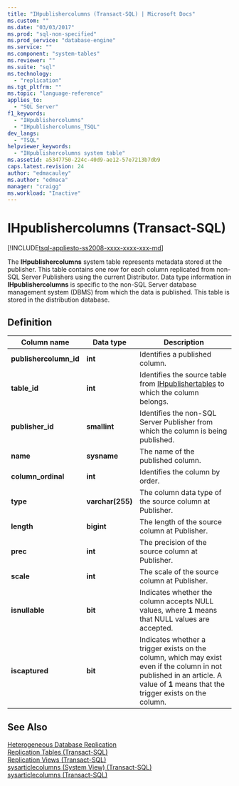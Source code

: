 ```yaml
---
title: "IHpublishercolumns (Transact-SQL) | Microsoft Docs"
ms.custom: ""
ms.date: "03/03/2017"
ms.prod: "sql-non-specified"
ms.prod_service: "database-engine"
ms.service: ""
ms.component: "system-tables"
ms.reviewer: ""
ms.suite: "sql"
ms.technology: 
  - "replication"
ms.tgt_pltfrm: ""
ms.topic: "language-reference"
applies_to: 
  - "SQL Server"
f1_keywords: 
  - "IHpublishercolumns"
  - "IHpublishercolumns_TSQL"
dev_langs: 
  - "TSQL"
helpviewer_keywords: 
  - "IHpublishercolumns system table"
ms.assetid: a5347750-224c-40d9-ae12-57e7213b7db9
caps.latest.revision: 24
author: "edmacauley"
ms.author: "edmaca"
manager: "craigg"
ms.workload: "Inactive"
---
```

# IHpublishercolumns (Transact-SQL)
[!INCLUDE[tsql-appliesto-ss2008-xxxx-xxxx-xxx-md](../../includes/tsql-appliesto-ss2008-xxxx-xxxx-xxx-md.md)]

  The **IHpublishercolumns** system table represents metadata stored at the publisher. This table contains one row for each column replicated from non-SQL Server Publishers using the current Distributor. Data type information in **IHpublishercolumns** is specific to the non-SQL Server database management system (DBMS) from which the data is published. This table is stored in the distribution database.  
  
## Definition  
  
|Column name|Data type|Description|  
|-----------------|---------------|-----------------|  
|**publishercolumn_id**|**int**|Identifies a published column.|  
|**table_id**|**int**|Identifies the source table from [IHpublishertables](../../relational-databases/system-tables/ihpublishertables-transact-sql.md) to which the column belongs.|  
|**publisher_id**|**smallint**|Identifies the non-SQL Server Publisher from which the column is being published.|  
|**name**|**sysname**|The name of the published column.|  
|**column_ordinal**|**int**|Identifies the column by order.|  
|**type**|**varchar(255)**|The column data type of the source column at Publisher.|  
|**length**|**bigint**|The length of the source column at Publisher.|  
|**prec**|**int**|The precision of the source column at Publisher.|  
|**scale**|**int**|The scale of the source column at Publisher.|  
|**isnullable**|**bit**|Indicates whether the column accepts NULL values, where **1** means that NULL values are accepted.|  
|**iscaptured**|**bit**|Indicates whether a trigger exists on the column, which may exist even if the column in not published in an article. A value of **1** means that the trigger exists on the column.|  
  
## See Also  
 [Heterogeneous Database Replication](../../relational-databases/replication/non-sql/heterogeneous-database-replication.md)   
 [Replication Tables &#40;Transact-SQL&#41;](../../relational-databases/system-tables/replication-tables-transact-sql.md)   
 [Replication Views &#40;Transact-SQL&#41;](../../relational-databases/system-views/replication-views-transact-sql.md)   
 [sysarticlecolumns &#40;System View&#41; &#40;Transact-SQL&#41;](../../relational-databases/system-views/sysarticlecolumns-system-view-transact-sql.md)   
 [sysarticlecolumns &#40;Transact-SQL&#41;](../../relational-databases/system-tables/sysarticlecolumns-transact-sql.md)  
  
  
